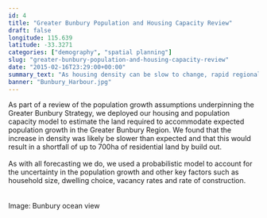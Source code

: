 ```yaml
---
id: 4
title: "Greater Bunbury Population and Housing Capacity Review"
draft: false
longitude: 115.639
latitude: -33.3271
categories: ["demography", "spatial planning"]
slug: "greater-bunbury-population-and-housing-capacity-review"
date: "2015-02-16T23:29:00+00:00"
summary_text: "As housing density can be slow to change, rapid regional growth can put pressure on land supply"
banner: "Bunbury_Harbour.jpg"
---
```


As part of a review of the population growth assumptions underpinning the Greater Bunbury Strategy, we deployed our housing and population capacity model to estimate the land required to accommodate expected population growth in the Greater Bunbury Region. We found that the increase in density was likely&nbsp;be slower than expected and that this would result in a&nbsp;shortfall of up to 700ha of residential land by build out.&nbsp;<br><br>As with all forecasting we do, we used a probabilistic model to account for the uncertainty in the population growth and other key factors such as household size, dwelling choice,&nbsp;vacancy rates and rate of construction.&nbsp;<br><br><br><span class="wysiwyg-color-silver">Image: Bunbury ocean view</span><br><br>
